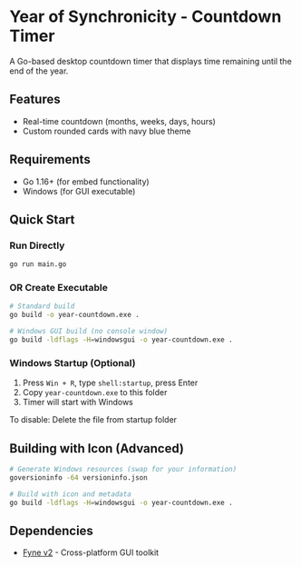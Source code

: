 # Year of Synchronicity - Countdown Timer

A Go-based desktop countdown timer that displays time remaining until the end of the year.

## Features
- Real-time countdown (months, weeks, days, hours)
- Custom rounded cards with navy blue theme

## Requirements
- Go 1.16+ (for embed functionality)
- Windows (for GUI executable)

## Quick Start

### Run Directly
```bash
go run main.go
```

### OR Create Executable
```bash
# Standard build
go build -o year-countdown.exe .

# Windows GUI build (no console window)
go build -ldflags -H=windowsgui -o year-countdown.exe .
```

### Windows Startup (Optional)
1. Press `Win + R`, type `shell:startup`, press Enter
2. Copy `year-countdown.exe` to this folder
3. Timer will start with Windows

To disable: Delete the file from startup folder

## Building with Icon (Advanced)
```bash
# Generate Windows resources (swap for your information)
goversioninfo -64 versioninfo.json

# Build with icon and metadata
go build -ldflags -H=windowsgui -o year-countdown.exe .
```

## Dependencies
- [Fyne v2](https://fyne.io/) - Cross-platform GUI toolkit
